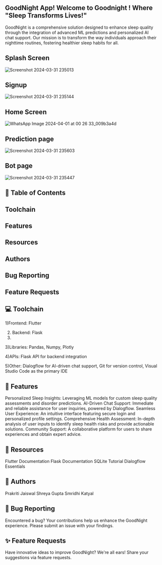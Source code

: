
## GoodNight App!  Welcome to Goodnight ! Where "Sleep Transforms Lives!"
GoodNight is a comprehensive solution designed to enhance sleep quality through the integration of advanced ML predictions and personalized AI chat support. Our mission is to transform the way individuals approach their nighttime routines, fostering healthier sleep habits for all.

## Splash Screen
![Screenshot 2024-03-31 235013](https://github.com/Prakriti2901/TeamEureka/assets/122342001/ea7e8685-ddef-47d2-a2a4-98a946d7c9be)

## Signup
![Screenshot 2024-03-31 235144](https://github.com/Prakriti2901/TeamEureka/assets/122342001/14c6c5bc-5382-46e1-9e1f-e6ecda730a1b)

## Home Screen
![WhatsApp Image 2024-04-01 at 00 26 33_009b3a4d](https://github.com/Prakriti2901/TeamEureka/assets/122342001/0529885b-6cce-496e-a76a-4828d36e7745)

## Prediction page 
![Screenshot 2024-03-31 235603](https://github.com/Prakriti2901/TeamEureka/assets/122342001/f5862054-642f-41a2-94f0-ea558ef4a3a5)

## Bot page 
![Screenshot 2024-03-31 235447](https://github.com/Prakriti2901/TeamEureka/assets/122342001/39aa8daa-f175-4eeb-b424-8b4e2fae754c)


## 📌 Table of Contents

## Toolchain
## Features
## Resources
## Authors
## Bug Reporting
## Feature Requests

## 💻 Toolchain
  1)Frontend: Flutter
  
  2) Backend: Flask
  3) 
  3)Libraries: Pandas, Numpy, Plotly

  4)APIs: Flask API for backend integration
  
  5)Other: Dialogflow for AI-driven chat support, Git for version control, Visual Studio Code as the primary IDE

## 🚀 Features
Personalized Sleep Insights: Leveraging ML models for custom sleep quality assessments and disorder predictions.
AI-Driven Chat Support: Immediate and reliable assistance for user inquiries, powered by Dialogflow.
Seamless User Experience: An intuitive interface featuring secure login and personalized profile settings.
Comprehensive Health Assessment: In-depth analysis of user inputs to identify sleep health risks and provide actionable solutions.
Community Support: A collaborative platform for users to share experiences and obtain expert advice.

## 🔗 Resources
Flutter Documentation
Flask Documentation
SQLite Tutorial
Dialogflow Essentials

## 👥 Authors
Prakriti Jaiswal
Shreya Gupta
Smridhi Katyal

## 🐞 Bug Reporting
Encountered a bug? Your contributions help us enhance the GoodNight experience. Please submit an issue with your findings.

## ✨ Feature Requests
Have innovative ideas to improve GoodNight? We're all ears! Share your suggestions via feature requests. 
